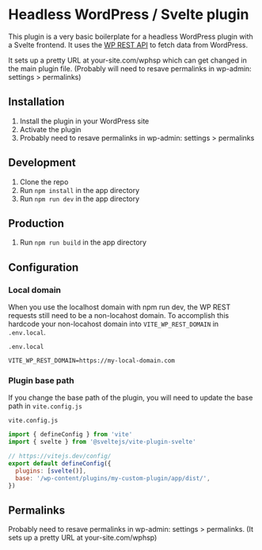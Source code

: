 
# Headless WordPress / Svelte plugin
This plugin is a very basic boilerplate for a headless WordPress plugin with a Svelte frontend. It uses the [WP REST API](https://developer.wordpress.org/rest-api/) to fetch data from WordPress.

It sets up a pretty URL at your-site.com/wphsp which can get changed in the main plugin file. (Probably will need to resave permalinks in wp-admin: settings > permalinks)

## Installation
1. Install the plugin in your WordPress site
2. Activate the plugin
3. Probably need to resave permalinks in wp-admin: settings > permalinks

## Development
1. Clone the repo
2. Run `npm install` in the app directory
3. Run `npm run dev` in the app directory

## Production
1. Run `npm run build` in the app directory

## Configuration

### Local domain
When you use the localhost domain with npm run dev, the WP REST requests still need to be a non-locahost domain. To accomplish this hardcode your non-locahost domain into `VITE_WP_REST_DOMAIN` in `.env.local`.

`.env.local`
```
VITE_WP_REST_DOMAIN=https://my-local-domain.com
```

### Plugin base path
If you change the base path of the plugin, you will need to update the base path in `vite.config.js`

`vite.config.js`
```javascript
import { defineConfig } from 'vite'
import { svelte } from '@sveltejs/vite-plugin-svelte'

// https://vitejs.dev/config/
export default defineConfig({
  plugins: [svelte()],
  base: '/wp-content/plugins/my-custom-plugin/app/dist/',
})
```

## Permalinks
Probably need to resave permalinks in wp-admin: settings > permalinks. (It sets up a pretty URL at your-site.com/wphsp)